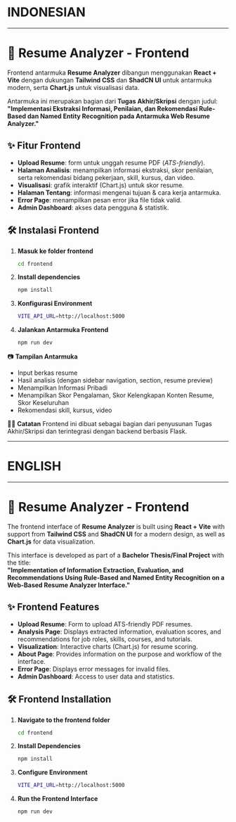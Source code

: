 # INDONESIAN
----------------------------------------
# 🎨 Resume Analyzer - Frontend

Frontend antarmuka **Resume Analyzer** dibangun menggunakan **React + Vite** dengan dukungan **Tailwind CSS** dan **ShadCN UI** untuk antarmuka modern, serta **Chart.js** untuk visualisasi data.

Antarmuka ini merupakan bagian dari **Tugas Akhir/Skripsi** dengan judul:  
**"Implementasi Ekstraksi Informasi, Penilaian, dan Rekomendasi Rule-Based dan Named Entity Recognition pada Antarmuka Web Resume Analyzer."**

## ✨ Fitur Frontend
- **Upload Resume**: form untuk unggah resume PDF (*ATS-friendly*).
- **Halaman Analisis**: menampilkan informasi ekstraksi, skor penilaian, serta rekomendasi bidang pekerjaan, skill, kursus, dan video.
- **Visualisasi**: grafik interaktif (Chart.js) untuk skor resume.
- **Halaman Tentang**: informasi mengenai tujuan & cara kerja antarmuka.
- **Error Page**: menampilkan pesan error jika file tidak valid.
- **Admin Dashboard**: akses data pengguna & statistik.

## 🛠️ Instalasi Frontend

1. **Masuk ke folder frontend**
   ```bash
   cd frontend
2. **Install dependencies**
   ```bash
   npm install
3. **Konfigurasi Environment**
   ```bash
   VITE_API_URL=http://localhost:5000
4. **Jalankan Antarmuka Frontend**
   ```bash
   npm run dev

📷 **Tampilan Antarmuka**
- Input berkas resume
- Hasil analisis (dengan sidebar navigation, section, resume preview)
- Menampilkan Informasi Pribadi
- Menampilkan Skor Pengalaman, Skor Kelengkapan Konten Resume, Skor Keseluruhan
- Rekomendasi skill, kursus, video

👨‍🎓 **Catatan**
Frontend ini dibuat sebagai bagian dari penyusunan Tugas Akhir/Skripsi dan terintegrasi dengan backend berbasis Flask.

---

# ENGLISH
----------------------------------------
# 🎨 Resume Analyzer - Frontend

The frontend interface of **Resume Analyzer** is built using **React + Vite** with support from **Tailwind CSS** and **ShadCN UI** for a modern design, as well as **Chart.js** for data visualization.

This interface is developed as part of a **Bachelor Thesis/Final Project** with the title:  
**"Implementation of Information Extraction, Evaluation, and Recommendations Using Rule-Based and Named Entity Recognition on a Web-Based Resume Analyzer Interface."**

## ✨ Frontend Features
- **Upload Resume**: Form to upload ATS-friendly PDF resumes.
- **Analysis Page**: Displays extracted information, evaluation scores, and recommendations for job roles, skills, courses, and tutorials.
- **Visualization**: Interactive charts (Chart.js) for resume scoring.
- **About Page**: Provides information on the purpose and workflow of the interface.
- **Error Page**: Displays error messages for invalid files.
- **Admin Dashboard**: Access to user data and statistics.

## 🛠️ Frontend Installation

1. **Navigate to the frontend folder**
   ```bash
   cd frontend
2. **Install Dependencies**
   ```bash
   npm install
3. **Configure Environment**
   ```bash
   VITE_API_URL=http://localhost:5000
4. **Run the Frontend Interface**
   ```bash
   npm run dev
